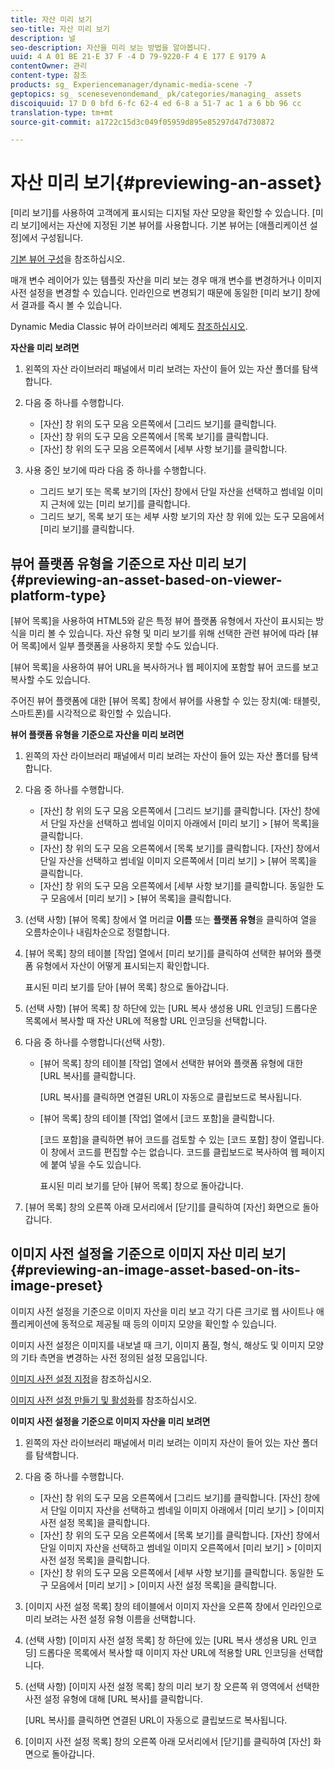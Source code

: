 ```yaml
---
title: 자산 미리 보기
seo-title: 자산 미리 보기
description: 널
seo-description: 자산을 미리 보는 방법을 알아봅니다.
uuid: 4 A 01 BE 21-E 37 F -4 D 79-9220-F 4 E 177 E 9179 A
contentOwner: 관리
content-type: 참조
products: sg_ Experiencemanager/dynamic-media-scene -7
geptopics: sg_ scenesevenondemand_ pk/categories/managing_ assets
discoiquuid: 17 D 0 bfd 6-fc 62-4 ed 6-8 a 51-7 ac 1 a 6 bb 96 cc
translation-type: tm+mt
source-git-commit: a1722c15d3c049f05959d895e85297d47d730872

---
```



# 자산 미리 보기{#previewing-an-asset}

[미리 보기]를 사용하여 고객에게 표시되는 디지털 자산 모양을 확인할 수 있습니다. [미리 보기]에서는 자산에 지정된 기본 뷰어를 사용합니다. 기본 뷰어는 [애플리케이션 설정]에서 구성됩니다.

[기본 뷰어 구성](application-setup.md#configuring_default_viewers)을 참조하십시오.

매개 변수 레이어가 있는 템플릿 자산을 미리 보는 경우 매개 변수를 변경하거나 이미지 사전 설정을 변경할 수 있습니다. 인라인으로 변경되기 때문에 동일한 [미리 보기] 창에서 결과를 즉시 볼 수 있습니다.

Dynamic Media Classic 뷰어 라이브러리 예제도 [참조하십시오](https://marketing.adobe.com/resources/help/en_US/s7/vlist/vlist.html).

**자산을 미리 보려면**

1. 왼쪽의 자산 라이브러리 패널에서 미리 보려는 자산이 들어 있는 자산 폴더를 탐색합니다.
1. 다음 중 하나를 수행합니다.

   * [자산] 창 위의 도구 모음 오른쪽에서 [그리드 보기]를 클릭합니다.
   * [자산] 창 위의 도구 모음 오른쪽에서 [목록 보기]를 클릭합니다.
   * [자산] 창 위의 도구 모음 오른쪽에서 [세부 사항 보기]를 클릭합니다.

1. 사용 중인 보기에 따라 다음 중 하나를 수행합니다.

   * 그리드 보기 또는 목록 보기의 [자산] 창에서 단일 자산을 선택하고 썸네일 이미지 근처에 있는 [미리 보기]를 클릭합니다.
   * 그리드 보기, 목록 보기 또는 세부 사항 보기의 자산 창 위에 있는 도구 모음에서 [미리 보기]를 클릭합니다.

## 뷰어 플랫폼 유형을 기준으로 자산 미리 보기 {#previewing-an-asset-based-on-viewer-platform-type}

[뷰어 목록]을 사용하여 HTML5와 같은 특정 뷰어 플랫폼 유형에서 자산이 표시되는 방식을 미리 볼 수 있습니다. 자산 유형 및 미리 보기를 위해 선택한 관련 뷰어에 따라 [뷰어 목록]에서 일부 플랫폼을 사용하지 못할 수도 있습니다.

[뷰어 목록]을 사용하여 뷰어 URL을 복사하거나 웹 페이지에 포함할 뷰어 코드를 보고 복사할 수도 있습니다.

주어진 뷰어 플랫폼에 대한 [뷰어 목록] 창에서 뷰어를 사용할 수 있는 장치(예: 태블릿, 스마트폰)를 시각적으로 확인할 수 있습니다.

**뷰어 플랫폼 유형을 기준으로 자산을 미리 보려면**

1. 왼쪽의 자산 라이브러리 패널에서 미리 보려는 자산이 들어 있는 자산 폴더를 탐색합니다.
1. 다음 중 하나를 수행합니다.

   * [자산] 창 위의 도구 모음 오른쪽에서 [그리드 보기]를 클릭합니다. [자산] 창에서 단일 자산을 선택하고 썸네일 이미지 아래에서 [미리 보기] &gt; [뷰어 목록]을 클릭합니다.
   * [자산] 창 위의 도구 모음 오른쪽에서 [목록 보기]를 클릭합니다. [자산] 창에서 단일 자산을 선택하고 썸네일 이미지 오른쪽에서 [미리 보기] &gt; [뷰어 목록]을 클릭합니다.
   * [자산] 창 위의 도구 모음 오른쪽에서 [세부 사항 보기]를 클릭합니다. 동일한 도구 모음에서 [미리 보기] &gt; [뷰어 목록]을 클릭합니다.

1. (선택 사항) [뷰어 목록] 창에서 열 머리글 **이름** 또는 **플랫폼 유형**&#x200B;을 클릭하여 열을 오름차순이나 내림차순으로 정렬합니다.
1. [뷰어 목록] 창의 테이블 [작업] 열에서 [미리 보기]를 클릭하여 선택한 뷰어와 플랫폼 유형에서 자산이 어떻게 표시되는지 확인합니다.

   표시된 미리 보기를 닫아 [뷰어 목록] 창으로 돌아갑니다.

1. (선택 사항) [뷰어 목록] 창 하단에 있는 [URL 복사 생성용 URL 인코딩] 드롭다운 목록에서 복사할 때 자산 URL에 적용할 URL 인코딩을 선택합니다.
1. 다음 중 하나를 수행합니다(선택 사항).

   * [뷰어 목록] 창의 테이블 [작업] 열에서 선택한 뷰어와 플랫폼 유형에 대한 [URL 복사]를 클릭합니다.

      [URL 복사]를 클릭하면 연결된 URL이 자동으로 클립보드로 복사됩니다.

   * [뷰어 목록] 창의 테이블 [작업] 열에서 [코드 포함]을 클릭합니다.

      [코드 포함]을 클릭하면 뷰어 코드를 검토할 수 있는 [코드 포함] 창이 열립니다. 이 창에서 코드를 편집할 수는 없습니다. 코드를 클립보드로 복사하여 웹 페이지에 붙여 넣을 수도 있습니다.

      표시된 미리 보기를 닫아 [뷰어 목록] 창으로 돌아갑니다.

1. [뷰어 목록] 창의 오른쪽 아래 모서리에서 [닫기]를 클릭하여 [자산] 화면으로 돌아갑니다.

## 이미지 사전 설정을 기준으로 이미지 자산 미리 보기 {#previewing-an-image-asset-based-on-its-image-preset}

이미지 사전 설정을 기준으로 이미지 자산을 미리 보고 각기 다른 크기로 웹 사이트나 애플리케이션에 동적으로 제공될 때 등의 이미지 모양을 확인할 수 있습니다.

이미지 사전 설정은 이미지를 내보낼 때 크기, 이미지 품질, 형식, 해상도 및 이미지 모양의 기타 측면을 변경하는 사전 정의된 설정 모음입니다.

[이미지 사전 설정 지정](setting-image-presets.md#setting_up_image_presets)을 참조하십시오.

[이미지 사전 설정 만들기 및 활성화](creating-enabling-image-presets.md#creating_and_enabling_image_presets)를 참조하십시오.

**이미지 사전 설정을 기준으로 이미지 자산을 미리 보려면**

1. 왼쪽의 자산 라이브러리 패널에서 미리 보려는 이미지 자산이 들어 있는 자산 폴더를 탐색합니다.
1. 다음 중 하나를 수행합니다.

   * [자산] 창 위의 도구 모음 오른쪽에서 [그리드 보기]를 클릭합니다. [자산] 창에서 단일 이미지 자산을 선택하고 썸네일 이미지 아래에서 [미리 보기] &gt; [이미지 사전 설정 목록]을 클릭합니다.
   * [자산] 창 위의 도구 모음 오른쪽에서 [목록 보기]를 클릭합니다. [자산] 창에서 단일 이미지 자산을 선택하고 썸네일 이미지 오른쪽에서 [미리 보기] &gt; [이미지 사전 설정 목록]을 클릭합니다.
   * [자산] 창 위의 도구 모음 오른쪽에서 [세부 사항 보기]를 클릭합니다. 동일한 도구 모음에서 [미리 보기] &gt; [이미지 사전 설정 목록]을 클릭합니다.

1. [이미지 사전 설정 목록] 창의 테이블에서 이미지 자산을 오른쪽 창에서 인라인으로 미리 보려는 사전 설정 유형 이름을 선택합니다.
1. (선택 사항) [이미지 사전 설정 목록] 창 하단에 있는 [URL 복사 생성용 URL 인코딩] 드롭다운 목록에서 복사할 때 이미지 자산 URL에 적용할 URL 인코딩을 선택합니다.
1. (선택 사항) [이미지 사전 설정 목록] 창의 미리 보기 창 오른쪽 위 영역에서 선택한 사전 설정 유형에 대해 [URL 복사]를 클릭합니다.

   [URL 복사]를 클릭하면 연결된 URL이 자동으로 클립보드로 복사됩니다.

1. [이미지 사전 설정 목록] 창의 오른쪽 아래 모서리에서 [닫기]를 클릭하여 [자산] 화면으로 돌아갑니다.

